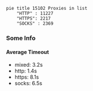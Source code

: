 
```mermaid
pie title 15102 Proxies in list
    "HTTP" : 11227
    "HTTPS": 2217
    "SOCKS" : 2369
```

### Some Info
#### Average Timeout

- mixed: 3.2s
- http: 1.4s
- https: 8.1s
- socks: 6.5s